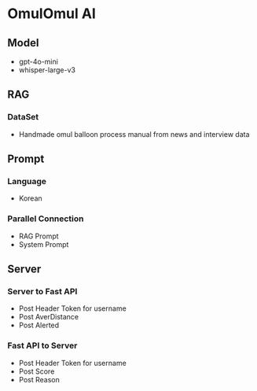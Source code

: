 # OmulOmul AI
## Model
- gpt-4o-mini
- whisper-large-v3

## RAG
### DataSet
- Handmade omul balloon process manual from news and interview data

## Prompt
### Language
- Korean
### Parallel Connection
- RAG Prompt
- System Prompt

## Server
### Server to Fast API
- Post Header Token for username
- Post AverDistance
- Post Alerted
### Fast API to Server
- Post Header Token for username
- Post Score
- Post Reason